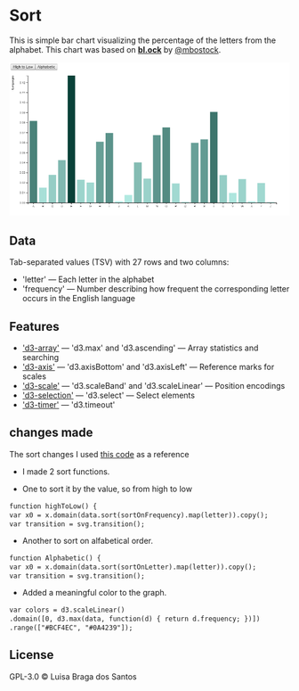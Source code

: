 # Sort
This is simple bar chart visualizing the percentage of the letters from the alphabet. This chart was based on [**bl.ock**](https://bl.ocks.org/d3noob/bdf28027e0ce70bd132edc64f1dd7ea4) by [@mbostock](https://github.com/mbostock).

![Alt text](preview.png)

## Data
Tab-separated values (TSV) with 27 rows and two columns:

* 'letter' — Each letter in the alphabet
* 'frequency' — Number describing how frequent the corresponding letter
occurs in the English language

## Features
* ['d3-array'](https://github.com/d3/d3-array#api-reference)
— 'd3.max' and 'd3.ascending'
— Array statistics and searching
* ['d3-axis'](https://github.com/d3/d3-axis#api-reference)
— 'd3.axisBottom' and 'd3.axisLeft'
— Reference marks for scales
* ['d3-scale'](https://github.com/d3/d3-scale#api-reference)
— 'd3.scaleBand' and 'd3.scaleLinear'
— Position encodings
* ['d3-selection'](https://github.com/d3/d3-selection#api-reference)
— 'd3.select'
— Select elements
* ['d3-timer'](https://github.com/d3/d3-timer#api-reference)
— 'd3.timeout'

## changes made
The sort changes I used [this code](https://github.com/cmda-fe3/course-17-18/tree/master/site/class-1-bar/wooorm#readme) as a reference
* I made 2 sort functions.
- One to sort it by the value, so from high to low
```
function highToLow() {
var x0 = x.domain(data.sort(sortOnFrequency).map(letter)).copy();
var transition = svg.transition();
```
- Another to sort on alfabetical order.
```
function Alphabetic() {
var x0 = x.domain(data.sort(sortOnLetter).map(letter)).copy();
var transition = svg.transition();
```
* Added a meaningful color to the graph.
```
var colors = d3.scaleLinear()
.domain([0, d3.max(data, function(d) { return d.frequency; })])
.range(["#BCF4EC", "#0A4239"]);
```

## License
GPL-3.0 © Luisa Braga dos Santos
